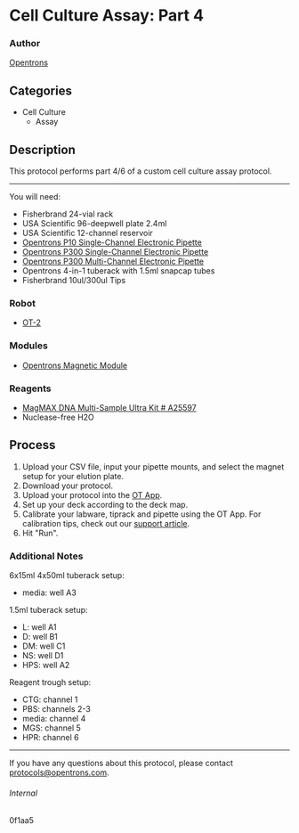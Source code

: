 # Cell Culture Assay: Part 4

### Author
[Opentrons](http://www.opentrons.com/)

## Categories
* Cell Culture
    * Assay

## Description
This protocol performs part 4/6 of a custom cell culture assay protocol.

---

You will need:
* Fisherbrand 24-vial rack
* USA Scientific 96-deepwell plate 2.4ml
* USA Scientific 12-channel reservoir
* [Opentrons P10 Single-Channel Electronic Pipette](https://shop.opentrons.com/collections/ot-2-pipettes/products/single-channel-electronic-pipette)
* [Opentrons P300 Single-Channel Electronic Pipette](https://shop.opentrons.com/collections/ot-2-pipettes/products/single-channel-electronic-pipette?variant=5984549077021)
* [Opentrons P300 Multi-Channel Electronic Pipette](https://shop.opentrons.com/collections/ot-2-pipettes/products/single-channel-electronic-pipette?variant=5984549077021)
* Opentrons 4-in-1 tuberack with 1.5ml snapcap tubes
* Fisherbrand 10ul/300ul Tips

### Robot
* [OT-2](https://opentrons.com/ot-2)

### Modules
* [Opentrons Magnetic Module](https://shop.opentrons.com/collections/hardware-modules/products/magdeck)

### Reagents
* [MagMAX DNA Multi-Sample Ultra Kit # A25597](https://www.thermofisher.com/order/catalog/product/A25597)
* Nuclease-free H2O

## Process
1. Upload your CSV file, input your pipette mounts, and select the magnet setup for your elution plate.
2. Download your protocol.
3. Upload your protocol into the [OT App](https://opentrons.com/ot-app).
4. Set up your deck according to the deck map.
5. Calibrate your labware, tiprack and pipette using the OT App. For calibration tips, check out our [support article](https://support.opentrons.com/ot-2/getting-started-software-setup/deck-calibration).
6. Hit "Run".

### Additional Notes
6x15ml 4x50ml tuberack setup:
* media: well A3

1.5ml tuberack setup:
* L: well A1
* D: well B1
* DM: well C1
* NS: well D1
* HPS: well A2

Reagent trough setup:
* CTG: channel 1
* PBS: channels 2-3
* media: channel 4
* MGS: channel 5
* HPR: channel 6

---

If you have any questions about this protocol, please contact protocols@opentrons.com.

###### Internal
0f1aa5
